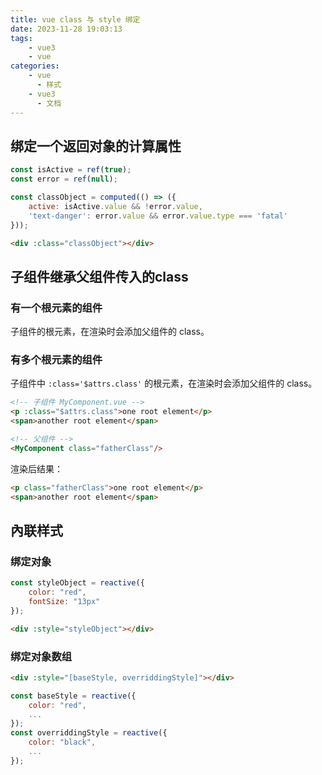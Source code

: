 ```yaml
---
title: vue class 与 style 绑定
date: 2023-11-28 19:03:13
tags:
    - vue3
    - vue
categories:
    - vue
      - 样式
    - vue3
      - 文档
---
```


## 绑定一个返回对象的计算属性

``` js
const isActive = ref(true);
const error = ref(null);

const classObject = computed(() => ({
    active: isActive.value && !error.value,
    'text-danger': error.value && error.value.type === 'fatal'
}));
```

``` html
<div :class="classObject"></div>
```

## 子组件继承父组件传入的class

### 有一个根元素的组件

子组件的根元素，在渲染时会添加父组件的 class。

### 有多个根元素的组件

子组件中 ```:class='$attrs.class'``` 的根元素，在渲染时会添加父组件的 class。

``` html
<!-- 子组件 MyComponent.vue -->
<p :class="$attrs.class">one root element</p>
<span>another root element</span>
```

``` html
<!-- 父组件 -->
<MyComponent class="fatherClass"/>
```

渲染后结果：

``` html
<p class="fatherClass">one root element</p>
<span>another root element</span>
```

## 內联样式

### 绑定对象

``` js
const styleObject = reactive({
    color: "red",
    fontSize: "13px"
});
```

``` html
<div :style="styleObject"></div>
```

### 绑定对象数组

``` html
<div :style="[baseStyle, overriddingStyle]"></div>
```

``` js
const baseStyle = reactive({
    color: "red",
    ...
});
const overriddingStyle = reactive({
    color: "black",
    ...
});
```
